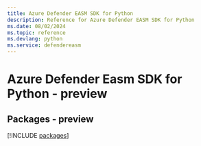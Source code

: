 ```yaml
---
title: Azure Defender EASM SDK for Python
description: Reference for Azure Defender EASM SDK for Python
ms.date: 08/02/2024
ms.topic: reference
ms.devlang: python
ms.service: defendereasm
---
```

# Azure Defender Easm SDK for Python - preview
## Packages - preview
[!INCLUDE [packages](defender-easm-index.md)]